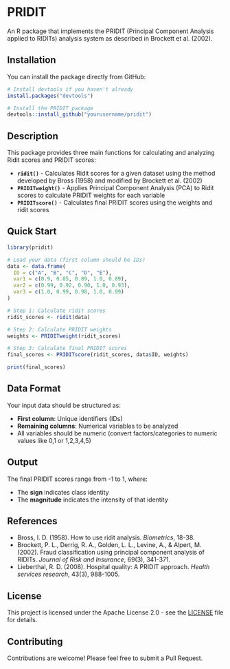 # PRIDIT

An R package that implements the PRIDIT (Principal Component Analysis applied to RIDITs) analysis system as described in Brockett et al. (2002).

## Installation

You can install the package directly from GitHub:

```r
# Install devtools if you haven't already
install.packages("devtools")

# Install the PRIDIT package
devtools::install_github("yourusername/pridit")
```

## Description

This package provides three main functions for calculating and analyzing Ridit scores and PRIDIT scores:

- **`ridit()`** - Calculates Ridit scores for a given dataset using the method developed by Bross (1958) and modified by Brockett et al. (2002)
- **`PRIDITweight()`** - Applies Principal Component Analysis (PCA) to Ridit scores to calculate PRIDIT weights for each variable
- **`PRIDITscore()`** - Calculates final PRIDIT scores using the weights and ridit scores

## Quick Start

```r
library(pridit)

# Load your data (first column should be IDs)
data <- data.frame(
  ID = c("A", "B", "C", "D", "E"),
  var1 = c(0.9, 0.85, 0.89, 1.0, 0.89),
  var2 = c(0.99, 0.92, 0.90, 1.0, 0.93),
  var3 = c(1.0, 0.99, 0.98, 1.0, 0.99)
)

# Step 1: Calculate ridit scores
ridit_scores <- ridit(data)

# Step 2: Calculate PRIDIT weights
weights <- PRIDITweight(ridit_scores)

# Step 3: Calculate final PRIDIT scores
final_scores <- PRIDITscore(ridit_scores, data$ID, weights)

print(final_scores)
```

## Data Format

Your input data should be structured as:
- **First column**: Unique identifiers (IDs)
- **Remaining columns**: Numerical variables to be analyzed
- All variables should be numeric (convert factors/categories to numeric values like 0,1 or 1,2,3,4,5)

## Output

The final PRIDIT scores range from -1 to 1, where:
- The **sign** indicates class identity
- The **magnitude** indicates the intensity of that identity

## References

- Bross, I. D. (1958). How to use ridit analysis. *Biometrics*, 18-38.
- Brockett, P. L., Derrig, R. A., Golden, L. L., Levine, A., & Alpert, M. (2002). Fraud classification using principal component analysis of RIDITs. *Journal of Risk and Insurance*, 69(3), 341-371.
- Lieberthal, R. D. (2008). Hospital quality: A PRIDIT approach. *Health services research*, 43(3), 988-1005.

## License

This project is licensed under the Apache License 2.0 - see the [LICENSE](LICENSE) file for details.

## Contributing

Contributions are welcome! Please feel free to submit a Pull Request.
